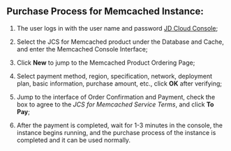 ## Purchase Process for Memcached Instance:

1. The user logs in with the user name and password [JD Cloud Console](https://uc.jdcloud.com/login);

2. Select the JCS for Memcached product under the Database and Cache, and enter the Memcached Console Interface;

3. Click **New** to jump to the Memcached Product Ordering Page;

4. Select payment method, region, specification, network, deployment plan, basic information, purchase amount, etc., click **OK** after verifying;

5. Jump to the interface of Order Confirmation and Payment, check the box to agree to the *JCS for Memcached Service Terms*, and click **To Pay**;

6. After the payment is completed, wait for 1-3 minutes in the console, the instance begins running, and the purchase process of the instance is completed and it can be used normally.
